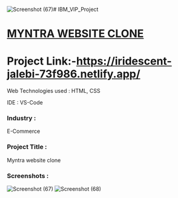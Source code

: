 ![Screenshot (67)](https://github.com/Gaurav7753/IBM_VIP_Project/assets/93502957/bde05cd3-eb47-478a-8d9a-b8b5a2044869)# IBM_VIP_Project

 # [MYNTRA WEBSITE CLONE](https://iridescent-jalebi-73f986.netlify.app/)

 # Project Link:-https://iridescent-jalebi-73f986.netlify.app/

 Web Technologies used : HTML, CSS

 IDE : VS-Code

 ### Industry :
E-Commerce

### Project Title :
Myntra website clone


### Screenshots :
![Screenshot (67)](https://github.com/Gaurav7753/IBM_VIP_Project/assets/93502957/fb360656-3dea-45a7-a857-14cbd86d8001)
![Screenshot (68)](https://github.com/Gaurav7753/IBM_VIP_Project/assets/93502957/3c04e6c4-a7be-4f0c-a4e0-3badea707e67)


